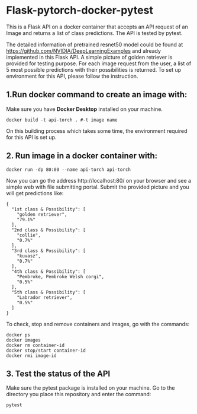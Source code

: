 # Flask-pytorch-docker-pytest
This is a Flask API on a docker container that accepts an API request of an Image and returns a list of class predictions. The API is tested by pytest.

The detailed information of pretrained resnet50 model could be found at https://github.com/NVIDIA/DeepLearningExamples and already implemented in this Flask API. A simple picture of golden retriever is provided for testing purpose. For each image request from the user, a list of 5 most possible predictions with their possibilities is returned. To set up environment for this API, please follow the instruction.

## 1.Run docker command to create an image with:
Make sure you have **Docker Desktop** installed on your machine.
```
docker build -t api-torch . #-t image name
```
On this building process which takes some time, the environment required for this API is set up.

## 2. Run image in a docker container with:
```
docker run -dp 80:80 --name api-torch api-torch 
```
Now you can go the address http://localhost:80/ on your browser and see a simple web with file submitting portal. Submit the provided picture and you will get predictions like:
```
{
  "1st class & Possibility": [
    "golden retriever", 
    "79.1%"
  ], 
  "2nd class & Possibility": [
    "collie", 
    "0.7%"
  ], 
  "3rd class & Possibility": [
    "kuvasz", 
    "0.7%"
  ], 
  "4th class & Possibility": [
    "Pembroke, Pembroke Welsh corgi", 
    "0.5%"
  ], 
  "5th class & Possibility": [
    "Labrador retriever", 
    "0.5%"
  ]
}
```

To check, stop and remove containers and images, go with the commands:
```
docker ps
docker images
docker rm container-id
docker stop/start container-id
docker rmi image-id
```

## 3. Test the status of the API
Make sure the pytest package is installed on your machine. Go to the directory you place this repository and enter the command:
```
pytest
```









